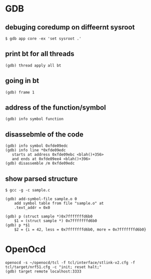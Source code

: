 # GDB

## debuging coredump on diffeernt sysroot

    $ gdb app core -ex 'set sysroot .'

## print bt for all threads
    (gdb) thread apply all bt

## going in bt

    (gdb) frame 1

## address of the function/symbol

    (gdb) info symbol function

## disassebmle of the code

    (gdb) info symbol 0xfde09edc
    (gdb) info line *0xfde09edc
       starts at address 0xfde09ebc <blah()+356>
       and ends at 0xfde09ee4 <blah()+396>
    (gdb) disassemble /m 0xfde09edc

## show parsed structure

    $ gcc -g -c sample.c

    (gdb) add-symbol-file sample.o 0
        add symbol table from file "sample.o" at
        .text_addr = 0x0

    (gdb) p (struct sample *)0x7fffffffd6b0
        $1 = (struct sample *) 0x7fffffffd6b0
    (gdb) p *$1
        $2 = {i = 42, less = 0x7fffffffd6b0, more = 0x7fffffffd6b0}

# OpenOcd

    openocd -s ~/openocd/tcl -f tcl/interface/stlink-v2.cfg -f tcl/target/nrf51.cfg -c "init; reset halt;"
    (gdb) target remote localhost:3333
